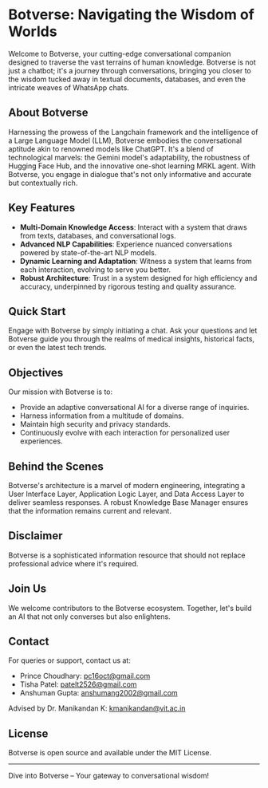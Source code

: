 [//]: # (# Welcome to Llama2 Med-Bot! 🚀🤖)

[//]: # ()
[//]: # (Hi there, 👋 We're excited to have you on board. This is a powerful bot designed to help you ask queries related to your data/knowledge.)

[//]: # ()
[//]: # (## Useful Links 🔗)

[//]: # ()
[//]: # (- **Data:** This is the data which has been used as a knowledge base. [Knowledge Base]&#40;https://docs.chainlit.io&#41; 📚)

[//]: # (- **Join AI Anytime Community:** Join our friendly [WhatsApp Group]&#40;https://discord.gg/ZThrUxbAYw&#41; to ask questions, share your projects, and connect with other developers! 💬)

[//]: # ()
[//]: # (Happy chatting! 💻😊)

# Botverse: Navigating the Wisdom of Worlds

Welcome to Botverse, your cutting-edge conversational companion designed to traverse the vast terrains of human knowledge. Botverse is not just a chatbot; it's a journey through conversations, bringing you closer to the wisdom tucked away in textual documents, databases, and even the intricate weaves of WhatsApp chats.

## About Botverse

Harnessing the prowess of the Langchain framework and the intelligence of a Large Language Model (LLM), Botverse embodies the conversational aptitude akin to renowned models like ChatGPT. It's a blend of technological marvels: the Gemini model's adaptability, the robustness of Hugging Face Hub, and the innovative one-shot learning MRKL agent. With Botverse, you engage in dialogue that's not only informative and accurate but contextually rich.

## Key Features

- **Multi-Domain Knowledge Access**: Interact with a system that draws from texts, databases, and conversational logs.
- **Advanced NLP Capabilities**: Experience nuanced conversations powered by state-of-the-art NLP models.
- **Dynamic Learning and Adaptation**: Witness a system that learns from each interaction, evolving to serve you better.
- **Robust Architecture**: Trust in a system designed for high efficiency and accuracy, underpinned by rigorous testing and quality assurance.

## Quick Start

Engage with Botverse by simply initiating a chat. Ask your questions and let Botverse guide you through the realms of medical insights, historical facts, or even the latest tech trends.

## Objectives

Our mission with Botverse is to:

- Provide an adaptive conversational AI for a diverse range of inquiries.
- Harness information from a multitude of domains.
- Maintain high security and privacy standards.
- Continuously evolve with each interaction for personalized user experiences.

## Behind the Scenes

Botverse's architecture is a marvel of modern engineering, integrating a User Interface Layer, Application Logic Layer, and Data Access Layer to deliver seamless responses. A robust Knowledge Base Manager ensures that the information remains current and relevant.

## Disclaimer

Botverse is a sophisticated information resource that should not replace professional advice where it's required.

## Join Us

We welcome contributors to the Botverse ecosystem. Together, let's build an AI that not only converses but also enlightens.

## Contact

For queries or support, contact us at:

- Prince Choudhary: pc16oct@gmail.com
- Tisha Patel: patelt2526@gmail.com
- Anshuman Gupta: anshumang2002@gmail.com


Advised by Dr. Manikandan K: kmanikandan@vit.ac.in

## License

Botverse is open source and available under the MIT License.

---

Dive into Botverse – Your gateway to conversational wisdom!

